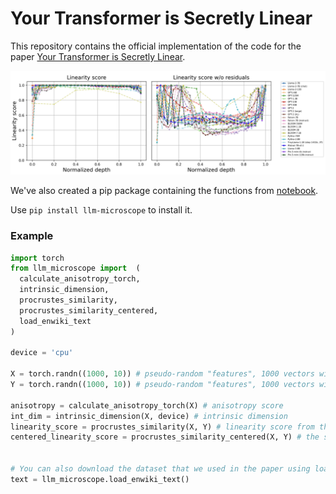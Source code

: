 # Your Transformer is Secretly Linear

This repository contains the official implementation of the code for the paper [Your Transformer is Secretly Linear](https://arxiv.org/abs/2405.12250).

![Linearity Profiles](linearity_profiles.png)

We've also created a pip package containing the functions from [notebook](https://github.com/AIRI-Institute/LLM-Microscope/blob/main/LLM_microscope.ipynb).

Use ```pip install llm-microscope``` to install it.

### Example

```python
import torch
from llm_microscope import  (
  calculate_anisotropy_torch,
  intrinsic_dimension,
  procrustes_similarity,
  procrustes_similarity_centered,
  load_enwiki_text
)

device = 'cpu'

X = torch.randn((1000, 10)) # pseudo-random "features", 1000 vectors with dim=10.
Y = torch.randn((1000, 10)) # pseudo-random "features", 1000 vectors with dim=10.

anisotropy = calculate_anisotropy_torch(X) # anisotropy score
int_dim = intrinsic_dimension(X, device) # intrinsic dimension
linearity_score = procrustes_similarity(X, Y) # linearity score from tha paper
centered_linearity_score = procrustes_similarity_centered(X, Y) # the same as linearity between X and Y - X


# You can also download the dataset that we used in the paper using load_enwiki_text function:
text = llm_microscope.load_enwiki_text()
```

